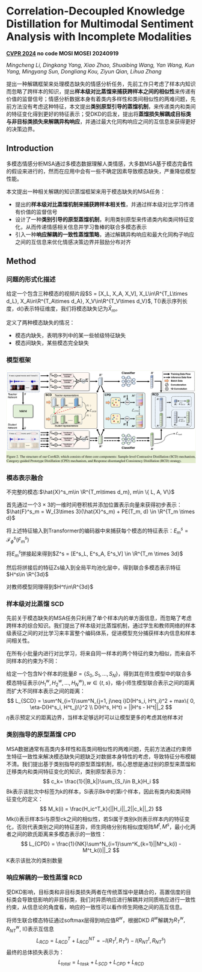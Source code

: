 # Correlation-Decoupled Knowledge Distillation for  Multimodal Sentiment Analysis with Incomplete Modalities

**[CVPR 2024](https://arxiv.org/abs/2404.16456)	no code	MOSI MOSEI	20240919**

*Mingcheng Li, Dingkang Yang, Xiao Zhao, Shuaibing Wang, Yan Wang, Kun Yang, Mingyang Sun, Dongliang Kou, Ziyun Qian, Lihua Zhang*

提出一种解耦框架来处理模态缺失的情感分析任务，先前工作只考虑了样本内知识而忽略了跨样本的知识，提出**样本级对比蒸馏来捕获跨样本之间的相似性**来传递有价值的监督信号；情感分析数据本身有着类内多样性和类间相似性的两难问题，先前方法没有考虑这种特征，本文提出**类别原型引导的蒸馏机制**，来传递类内和类间的特征变化得到更好的特征表示；受DKD的启发，提出将**蒸馏损失解耦成目标类与非目标类损失来解耦异构响应**，并通过最大化同构响应之间的互信息来获得更好的决策边界。

## Introduction

多模态情感分析MSA通过多模态数据理解人类情感，大多数MSA基于模态完备性的假设来进行的，然而在应用中会有一些不确定因素导致模态缺失，严重降低模型性能。

本文提出一种相关解耦的知识蒸馏框架来用于模态缺失的MSA任务：

- 提出的**样本级对比蒸馏机制来捕获跨样本相关性**，并通过样本级对比学习传递有价值的监督信号
- 设计了一种**类别引导的原型蒸馏机制**，利用类别原型来传递类内和类间特征变化，从而传递情感相关信息并学习鲁棒的联合多模态表示
- 引入一种**响应解耦的一致性蒸馏策略**，通过解耦异构响应和最大化同构子响应之间的互信息来优化情感决策边界并鼓励分布对齐

## Method

### 问题的形式化描述

给定一个包含三种模态的视频片段$S = [X_L, X_A, X_V], X_L\in\R^{T_L\times d_L}, X_A\in\R^{T_A\times d_A}, X_V\in\R^{T_V\times d_V}$, T()表示序列长度，d()表示特征维度，我们将模态缺失记为$\hat{X}_m$。

定义了两种模态缺失的情况：

- 模态内缺失，表明序列中的某一些帧级特征缺失
- 模态间缺失，某些模态完全缺失

### 模型框架

![image-20240919174434126](imgs/image-20240919174434126.png)

### 模态表示融合

不完整的模态:$\hat{X}^s_m\in \R^{T_m\times d_m}, m\in \{ L, A, V\}$

首先通过一个$3\times 3$的一维时间卷积核并添加位置表示向量来获得初步表示：$\hat{F}^s_m = W_{3\times 3}(\hat{X}^s_m) + PE(T_m, d) \in \R^{T_m \times d}$

将上述特征输入到Transformer的编码器中来捕获每个模态的特征表示：$E^s_m = \mathcal{F}^s_{\phi}(F^s_m)$

将$E^s_m$拼接起来得到$Z^s = [E^s_L, E^s_A, E^s_V] \in \R^{T_m \times 3d}$

然后将拼接后的特征Zs输入到全局平均池化层中，得到联合多模态表示特征$H^s\in \R^{3d}$

对教师模型同理得到$H^t\in\R^{3d}$

### 样本级对比蒸馏 SCD

先前关于模态缺失的MSA任务只利用了单个样本内的单方面信息，而忽略了考虑跨样本的综合知识。我们提出了样本级对比蒸馏机制，通过学生和教师网络的样本级表征之间的对比学习来丰富整个编码体系，促进模型充分捕获样本内信息和样本间相关性。

在所有小批量内进行对比学习，将来自同一样本的两个特征约束为相似，而来自不同样本的约束为不同：

给定一个包含N个样本的批量$B =\{ S_0, S_1, ..., S_N\}$，得到其在师生模型中的联合多模态特征表示$\{H^w_1, H^w_2, ... ,H^w_N\}, w\in \{t, s \}$，缩小师生模型联合表示之间的距离而扩大不同样本表示之间的距离：
$$
L_{SCD} = \sum^N_{i=1}\sum^N_{j=1, j\neq i}D(H^s_i, H^t_i)^2 + max\{ 0, \eta-D(H^s_i, H^t_j)\}^2 \\
D(H^s, H^t) = ||H^s - H^t||_2
$$
$\eta$表示预定义的距离边界，当样本足够远时可以让模型更多的考虑其他样本对

### 类别指导的原型蒸馏 CPD

MSA数据通常有高类内多样性和高类间相似性的两难问题，先前方法通过约束师生特征一致性来解决模态缺失问题缺乏对数据本身特性的考虑，导致特征分布模糊不清。我们提出基于类别指导的原型蒸馏机制，核心思想是通过别的原型来蒸馏和迁移类内和类间特征变化的知识，类别原型表示为：
$$
c_k= \frac{1}{|B_k|}\sum_{S_i\in B_k}H_i
$$
Bk表示该批次中标签为k的样本，Si表示Bk中的第i个样本，因此有类内和类间特征变化的定义：
$$
M_k(i) = \frac{H_ic^T_k}{||H_i||_2||c_k||_2}
$$
Mk(i)表示样本Si与原型ck之间的相似性，若Si属于类别k则表示样本内的特征变化，否则代表类别之间的特征差异，师生网络分别有相似度矩阵$M^t, M^s$，最小化两者之间的欧氏距离来多模态表示的一致性：
$$
L_{CPD} = \frac{1}{NK}\sum^N_{i=1}\sum^K_{k=1}||M^s_k(i) - M^t_k(i)||_2
$$
K表示该批次的类别数量

### 响应解耦的一致性蒸馏  RCD

受DKD影响，目标类和非目标类损失两者在传统蒸馏中是耦合的，高置信度的目标类会导致低影响的非目标类，我们对异质响应进行解耦并对同质响应进行一致性约束，从信息论的角度看，响应的一致性可以看作师生网络之间的高互信息。

将师生联合模态特征通过softmax层得到响应值$R^w$，根据DKD $R^w$解耦为$R^w_T, R^w_{NT}$, I()表示互信息
$$
L_{RCD} = L^T_{RCD} + L^{NT}_{RCD} = -I(R^t_T, R^s_T)-I(R^t_{NT}, R^s_{NT})
$$
最终的总体损失表示为：
$$
L_{total} = L_{task} + L_{SCD} + L_{CPD} + L_{RCD}
$$
